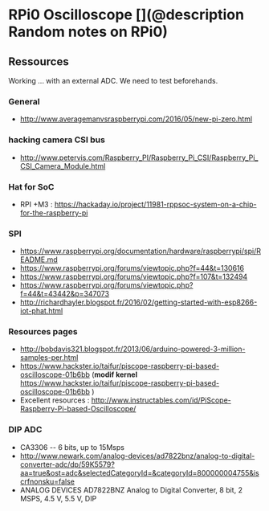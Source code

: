 # RPi0 Oscilloscope [](@description Random notes on RPi0)

## Ressources

Working ... with an external ADC. We need to test beforehands.

### General

* http://www.averagemanvsraspberrypi.com/2016/05/new-pi-zero.html

### hacking camera CSI bus

* http://www.petervis.com/Raspberry_PI/Raspberry_Pi_CSI/Raspberry_Pi_CSI_Camera_Module.html

### Hat for SoC

* RPI +M3 : https://hackaday.io/project/11981-rppsoc-system-on-a-chip-for-the-raspberry-pi

### SPI

* https://www.raspberrypi.org/documentation/hardware/raspberrypi/spi/README.md
* https://www.raspberrypi.org/forums/viewtopic.php?f=44&t=130616
* https://www.raspberrypi.org/forums/viewtopic.php?f=107&t=132494
* https://www.raspberrypi.org/forums/viewtopic.php?f=44&t=43442&p=347073
* http://richardhayler.blogspot.fr/2016/02/getting-started-with-esp8266-iot-phat.html

### Resources pages

* http://bobdavis321.blogspot.fr/2013/06/arduino-powered-3-million-samples-per.html
* https://www.hackster.io/taifur/piscope-raspberry-pi-based-oscilloscope-01b6bb (__modif kernel__ https://www.hackster.io/taifur/piscope-raspberry-pi-based-oscilloscope-01b6bb )
* Excellent resources : http://www.instructables.com/id/PiScope-Raspberry-Pi-based-Oscilloscope/

### DIP ADC 

* CA3306 -- 6 bits, up to 15Msps
* http://www.newark.com/analog-devices/ad7822bnz/analog-to-digital-converter-adc/dp/59K5579?aa=true&ost=adc&selectedCategoryId=&categoryId=800000004755&iscrfnonsku=false
* ANALOG DEVICES  AD7822BNZ  Analog to Digital Converter, 8 bit, 2 MSPS, 4.5 V, 5.5 V, DIP 
